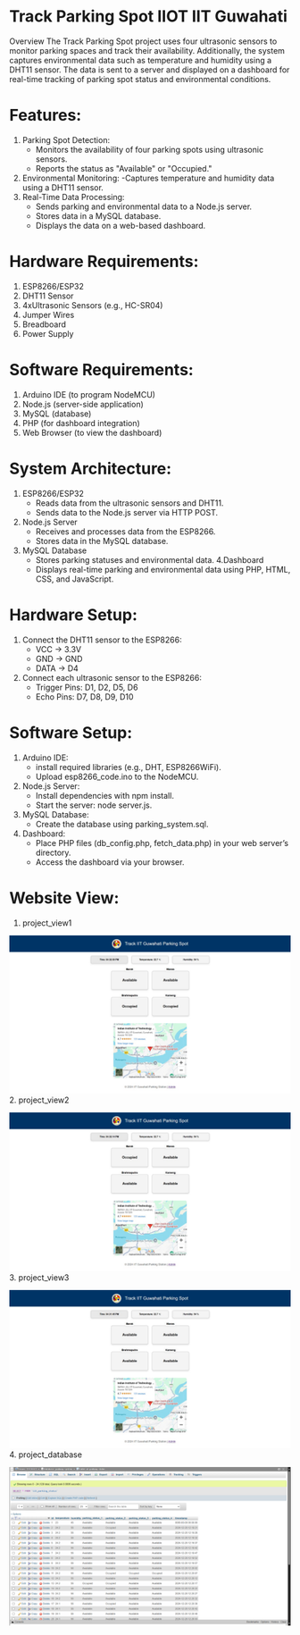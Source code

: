 # Track Parking Spot IIOT IIT Guwahati

Overview The Track Parking Spot project uses four ultrasonic sensors to monitor parking spaces and track their availability. Additionally, the system captures environmental data such as temperature and humidity using a DHT11 sensor. The data is sent to a server and displayed on a dashboard for real-time tracking of parking spot status and environmental conditions.

# Features:
1. Parking Spot Detection:
   - Monitors the availability of four parking spots using ultrasonic sensors.
   - Reports the status as "Available" or "Occupied."
2. Environmental Monitoring:
  -Captures temperature and humidity data using a DHT11 sensor.
3. Real-Time Data Processing:
   - Sends parking and environmental data to a Node.js server.
   - Stores data in a MySQL database.
   - Displays the data on a web-based dashboard.
# Hardware Requirements:
1. ESP8266/ESP32
2. DHT11 Sensor
3. 4xUltrasonic Sensors (e.g., HC-SR04)
4. Jumper Wires
5. Breadboard
6. Power Supply
# Software Requirements:
1. Arduino IDE (to program NodeMCU)
2. Node.js (server-side application)
3. MySQL (database)
4. PHP (for dashboard integration)
5. Web Browser (to view the dashboard)
# System Architecture:
1. ESP8266/ESP32
   - Reads data from the ultrasonic sensors and DHT11.
   - Sends data to the Node.js server via HTTP POST.
2. Node.js Server
   - Receives and processes data from the ESP8266.
   - Stores data in the MySQL database.
3. MySQL Database
   - Stores parking statuses and environmental data.
4.Dashboard
   - Displays real-time parking and environmental data using PHP, HTML, CSS, and JavaScript.
# Hardware Setup:
1. Connect the DHT11 sensor to the ESP8266:
   - VCC -> 3.3V
   - GND -> GND
   - DATA -> D4
2. Connect each ultrasonic sensor to the ESP8266:
   - Trigger Pins: D1, D2, D5, D6
   - Echo Pins: D7, D8, D9, D10
# Software Setup:
1. Arduino IDE:
   - install required libraries (e.g., DHT, ESP8266WiFi).
   - Upload esp8266_code.ino to the NodeMCU.
2. Node.js Server:
   - Install dependencies with npm install.
   - Start the server: node server.js.
3. MySQL Database:
   - Create the database using parking_system.sql.
4. Dashboard:
   - Place PHP files (db_config.php, fetch_data.php) in your web server’s directory.
   - Access the dashboard via your browser.
# Website View:
1. project_view1

[![project_view1](https://github.com/prkshdas/Track-Parking-Spot-IIOT-IIT-Guwahati/blob/main/project_view1.jpg)]([link_url](https://github.com))
2. project_view2

[![project_view2](https://github.com/prkshdas/Track-Parking-Spot-IIOT-IIT-Guwahati/blob/main/project_view2.jpg)]([link_url](https://github.com))
3. project_view3

[![project_view3](https://github.com/prkshdas/Track-Parking-Spot-IIOT-IIT-Guwahati/blob/main/project_view3.jpg)]([link_url](https://github.com))
4. project_database

[![project_database](https://github.com/prkshdas/Track-Parking-Spot-IIOT-IIT-Guwahati/blob/main/project_database.png)]([link_url](https://github.com))

